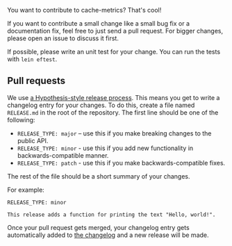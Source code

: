 You want to contribute to cache-metrics? That's cool!

If you want to contribute a small change like a small bug fix or a documentation fix,
feel free to just send a pull request. For bigger changes, please open an issue to discuss it first.

If possible, please write an unit test for your change.
You can run the tests with `lein eftest`.

## Pull requests

We use [a Hypothesis-style release process](https://hypothesis.works/articles/continuous-releases/).
This means you get to write a changelog entry for your changes. To do this, create a file named `RELEASE.md`
in the root of the repository. The first line should be one of the following:

* `RELEASE_TYPE: major` – use this if you make breaking changes to the public API.
* `RELEASE_TYPE: minor` - use this if you add new functionality in backwards-compatible manner.
* `RELEASE_TYPE: patch` - use this if you make backwards-compatible fixes.

The rest of the file should be a short summary of your changes.

For example:

    RELEASE_TYPE: minor
    
    This release adds a function for printing the text "Hello, world!".

Once your pull request gets merged, your changelog entry gets automatically added to [the changelog](https://github.com/miikka/cache-metrics/blob/master/CHANGELOG.md)
and a new release will be made.
